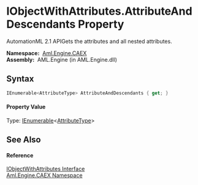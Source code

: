 IObjectWithAttributes.AttributeAndDescendants Property
======================================================
AutomationML 2.1 APIGets the attributes and all nested attributes.

  **Namespace:**  [Aml.Engine.CAEX][1]  
  **Assembly:**  AML.Engine (in AML.Engine.dll)

Syntax
------

```csharp
IEnumerable<AttributeType> AttributeAndDescendants { get; }
```

#### Property Value
Type: [IEnumerable][2]&lt;[AttributeType][3]>

See Also
--------

#### Reference
[IObjectWithAttributes Interface][4]  
[Aml.Engine.CAEX Namespace][1]  

[1]: ../README.md
[2]: https://docs.microsoft.com/dotnet/api/system.collections.generic.ienumerable-1
[3]: ../AttributeType/README.md
[4]: README.md
[5]: https://www.automationml.org
[6]: ../../icons/logoShade.png